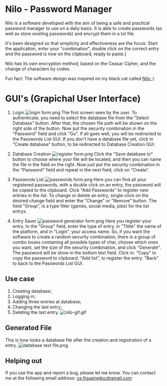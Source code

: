 # Nilo - Password Manager
Nilo is a software developed with the aim of being a safe and practical password manager to use on a daily basis. It is able to create passwords (as well as store existing passwords) and encrypt them in a txt file.

It's been designed so that simplicity and effectiveness are the focus: Start the application, enter your "combination", double click on the correct entry and the password is now on the clipboard, ready to paste.]

Nilo has its own encryption method, based on the Ceasar Cipher, and the change of characters by codes.

Fun fact: The software design was inspired on my black cat called <a target="_blank" href="https://www.instagram.com/nilojorel/"> Nilo </a> :)

# GUI's (Grapichal User Interface)
1. Login
![login form.png](https://www.dropbox.com/s/fr6wn0j6r3kqyim/login%20form.png?dl=0&raw=1)
The first screen seen by the user. To authenticate, you need to select the database file from the "Select Database" button. After that, the chosen file path will be shown on the right side of the button. Now put the security combination in the "Password" field and click "Go". If all goes well, you will be redirected to the Passwords List GUI.
If you don't have a database file yet, click in "Create database" button, to be redirected to Database Creation GUI.


2. Database Creation
![register form.png](https://www.dropbox.com/s/mlzqnp0nxngnlxl/register%20form.png?dl=0&raw=1)
Click the "Save database to" button to choose where your file will be located, and then you can name the file in the field on the right. Now just put the security combination in the "Password" field and repeat in the next field, click on "Create".

3. Passwords List
![passwords form.png](https://www.dropbox.com/s/a6jykp73k79yisd/passwords%20form.png?dl=0&raw=1)
Here you can find all your registered passwords, with a double click on an entry, the password will be copied to the clipboard. Click "Add Passwords" to register new entries in the list. To change or delete an entry, single-click on the desired change field and enter the "Change" or "Remove" button. The field "Group", is a type filter (games, social media, jobs) for the list entrys.

4. Entry Saver
![password generator form.png](https://www.dropbox.com/s/ipmbb5udchtyl6t/password%20generator%20form.png?dl=0&raw=1)
Here you register your entry. In the "Group" field, enter the type of entry, in "Tittle" the name of the platform, and in "Login", your access name. So, if you want the software to create a random security combination, there is a group of combo boxes containing all possible types of char, choose which ones you want, set the size of the security combination, and click "Generate". The password will be show in the bottom text field. Click in: "Copy" to copy the password to clipboard. "Add list", to register the entry. "Back" to back to the Passwords List GUI.

## Use case
1. Creating database;
2. Logging in;
3. Adding three entries at database;
4. Changing the last entry;
5. Deleting the last entry.
![nilo-gif.gif](https://www.dropbox.com/s/6ty8mgyseqgcdn7/nilo-gif.gif?dl=0&raw=1)
## Generated File
This is how looks a database file after the creation and registration of a entry.
![database text file.png](https://www.dropbox.com/s/asy8w30jadzzsbc/database%20text%20file.png?dl=0&raw=1)
## Helping out
If you use the app and report a bug, please let me know. You can contact me at the following email address: ce.figueiredoc@gmail.com
